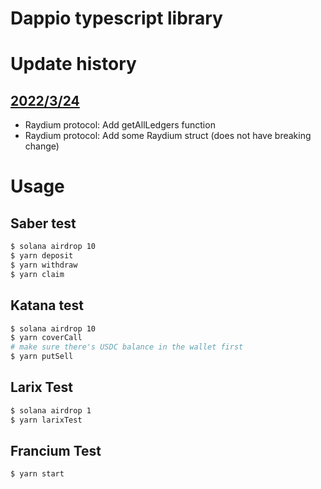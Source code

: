 # Dappio typescript library

# Update history

## [2022/3/24](https://hackmd.io/@happyeric77/rJiaLRYfq)

- Raydium protocol: Add getAllLedgers function
- Raydium protocol: Add some Raydium struct (does not have breaking change)

# Usage

## Saber test

```bash
$ solana airdrop 10
$ yarn deposit
$ yarn withdraw
$ yarn claim
```

## Katana test

```bash
$ solana airdrop 10
$ yarn coverCall
# make sure there's USDC balance in the wallet first
$ yarn putSell
```

## Larix Test

```bash
$ solana airdrop 1
$ yarn larixTest
```

## Francium Test

```bash
$ yarn start
```
